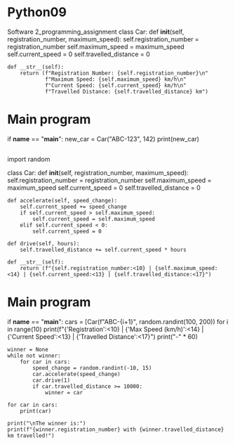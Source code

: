# Python09
Software 2_programming_assignment
class Car:
    def __init__(self, registration_number, maximum_speed):
        self.registration_number = registration_number
        self.maximum_speed = maximum_speed
        self.current_speed = 0
        self.travelled_distance = 0

    def __str__(self):
        return (f"Registration Number: {self.registration_number}\n"
                f"Maximum Speed: {self.maximum_speed} km/h\n"
                f"Current Speed: {self.current_speed} km/h\n"
                f"Travelled Distance: {self.travelled_distance} km")

# Main program
if __name__ == "__main__":
    new_car = Car("ABC-123", 142)
    print(new_car)
##
import random

class Car:
    def __init__(self, registration_number, maximum_speed):
        self.registration_number = registration_number
        self.maximum_speed = maximum_speed
        self.current_speed = 0
        self.travelled_distance = 0

    def accelerate(self, speed_change):
        self.current_speed += speed_change
        if self.current_speed > self.maximum_speed:
            self.current_speed = self.maximum_speed
        elif self.current_speed < 0:
            self.current_speed = 0

    def drive(self, hours):
        self.travelled_distance += self.current_speed * hours

    def __str__(self):
        return (f"{self.registration_number:<10} | {self.maximum_speed:<14} | {self.current_speed:<13} | {self.travelled_distance:<17}")

# Main program
if __name__ == "__main__":
    cars = [Car(f"ABC-{i+1}", random.randint(100, 200)) for i in range(10)
    print(f"{'Registration':<10} | {'Max Speed (km/h)':<14} | {'Current Speed':<13} | {'Travelled Distance':<17}")
    print("-" * 60)

    winner = None
    while not winner:
        for car in cars:
            speed_change = random.randint(-10, 15)
            car.accelerate(speed_change)
            car.drive(1)
            if car.travelled_distance >= 10000:
                winner = car

    for car in cars:
        print(car)

    print("\nThe winner is:")
    print(f"{winner.registration_number} with {winner.travelled_distance} km travelled!")
    
